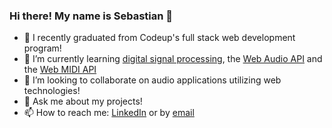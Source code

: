 ### Hi there! My name is Sebastian 👋

<!--
**hedgeh0gpie/hedgeh0gpie** is a ✨ _special_ ✨ repository because its `README.md` (this file) appears on your GitHub profile.-->

- 🔭 I recently graduated from Codeup's full stack web development program!
- 🌱 I’m currently learning [digital signal processing](https://www.udemy.com/course/java-digital-signal-processing-dsp/), the [Web Audio API](https://developer.mozilla.org/en-US/docs/Web/API/Web_Audio_API) and the [Web MIDI API](https://developer.mozilla.org/en-US/docs/Web/API/Web_MIDI_API)
- 👯 I’m looking to collaborate on audio applications utilizing web technologies!
- 💬 Ask me about my projects!
- 📫 How to reach me: [LinkedIn](https://www.linkedin.com/in/john-sebastian-mckelvey/) or by [email](sebastian.mckelvey@gmail.com)
